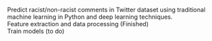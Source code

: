 Predict racist/non-racist comments in Twitter dataset using traditional machine learning in Python and deep learning techniques. </br>
Feature extraction and data processing (Finished) </br>
Train models (to do)
